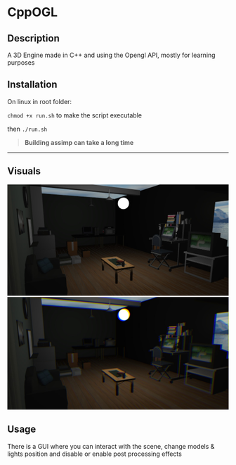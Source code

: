 # CppOGL

## Description
A 3D Engine made in C++ and using the Opengl API,
mostly for learning purposes

## Installation

On linux in root folder:  


`chmod +x run.sh` to make the script executable

then `./run.sh`


> **Building assimp can take a long time**

<hr>

## Visuals
<img src="./public/images/normal.jpg">
<img src="./public/images/chromaticAberation.jpg">

## Usage

There is a GUI where you can interact with the scene, change models & lights position and disable or enable post processing effects
